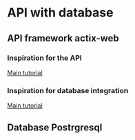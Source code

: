 # API with database

## API framework actix-web

### Inspiration for the API
[Main tutorial](https://medium.com/swlh/build-your-first-rest-api-using-rust-language-and-actix-framework-8f827175b30f)

### Inspiration for database integration
[Main tutorial](https://blog.logrocket.com/create-a-backend-api-with-rust-and-postgres/)

## Database Postrgresql